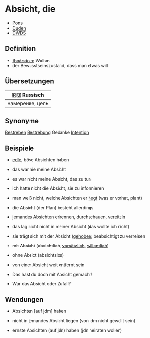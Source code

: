 # Absicht, die

- [Pons](https://de.pons.com/%C3%BCbersetzung/deutsch-als-fremdsprache/absicht)
- [Duden](https://www.duden.de/rechtschreibung/Absicht)
- [DWDS](https://www.dwds.de/wb/Absicht)

## Definition

- [Bestreben](./Bestreben.md); Wollen
- der Bewusstseinszustand, dass man etwas will

## Übersetzungen

| 🇷🇺 Russisch     |
| --------------- |
| намерение, цель |

## Synonyme

[Bestreben](./Bestreben.md)
[Bestrebung](./Bestrebung.md)
Gedanke
[Intention](./Intention)

## Beispiele

- [edle](./edel), böse Absichten haben

- das war nie meine Absicht

- es war nicht meine Absicht, das zu tun

- ich hatte nicht die Absicht, sie zu informieren

- man weiß nicht, welche Absichten er [hegt](./hegen.md) (was er vorhat, plant)

- die Absicht (der Plan) besteht allerdings

- jemandes Absichten erkennen, durchschauen, [vereiteln](./vereiteln.md)

- das lag nicht nicht in meiner Absicht (das wollte ich nicht)

- sie trägt sich mit der Absicht ([gehoben](./gehoben.md); beabsichtigt zu verreisen

- mit Absicht (absichtlich, [vorsätzlich](./vorsaetzlich.md), [willentlich](./willentlich.md))

- ohne Absict (absichtslos)

- von einer Absicht weit entfernt sein

- Das hast du doch mit Absicht gemacht!

- War das Absicht oder Zufall?

## Wendungen

- Absichten [auf jdm] haben

- nicht in jemandes Absicht liegen (von jdm nicht gewollt sein)

- ernste Absichten (auf jdn) haben (jdn heiraten wollen)

